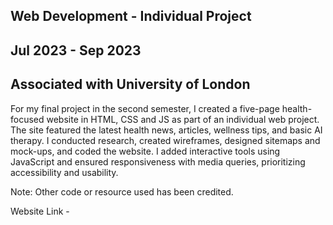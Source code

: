 ## Web Development - Individual Project

## Jul 2023 - Sep 2023

## Associated with University of London

For my final project in the second semester, I created a five-page health-focused website in HTML, CSS and JS as part of an individual web project. The site featured the latest health news, articles, wellness tips, and basic AI therapy. I conducted research, created wireframes, designed sitemaps and mock-ups, and coded the website. I added interactive tools using JavaScript and ensured responsiveness with media queries, prioritizing accessibility and usability.

Note: Other code or resource used has been credited.

Website Link - 
